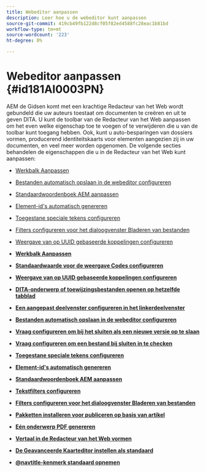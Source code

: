 ```yaml
---
title: Webeditor aanpassen
description: Leer hoe u de webeditor kunt aanpassen
source-git-commit: 419cb49fb122d8cf05f82ed4588fc28eac1b81bd
workflow-type: tm+mt
source-wordcount: '223'
ht-degree: 0%

---
```



# Webeditor aanpassen {#id181AI0003PN}

AEM de Gidsen komt met een krachtige Redacteur van het Web wordt gebundeld die uw auteurs toestaat om documenten te creëren en uit te geven DITA. U kunt de toolbar van de Redacteur van het Web aanpassen om het even welke eigenschap toe te voegen of te verwijderen die u van de toolbar kunt toegang hebben. Ook, kunt u auto-besparingen van dossiers vormen, producerend identiteitskaarts voor elementen aangezien zij in uw documenten, en veel meer worden opgenomen. De volgende secties behandelen de eigenschappen die u in de Redacteur van het Web kunt aanpassen:

- [Werkbalk Aanpassen](conf-web-editor-customize-toolbar.md#)
- [Bestanden automatisch opslaan in de webeditor configureren](auto-save-in-editor.md#)
- [Standaardwoordenboek AEM aanpassen](customize-aem-custom-dictionary.md#)
- [Element-id&#39;s automatisch genereren](auto-generate-ids.md#)
- [Toegestane speciale tekens configureren](conf-special-chars.md#)
- [Filters configureren voor het dialoogvenster Bladeren van bestanden](conf-custom-file-filters.md#)
- [Weergave van op UUID gebaseerde koppelingen configureren](conf-uuid-based-links.md#)

- **[Werkbalk Aanpassen](conf-web-editor-customize-toolbar.md)**

- **[Standaardwaarde voor de weergave Codes configureren](configure-default-value-tags-view.md)**

- **[Weergave van op UUID gebaseerde koppelingen configureren](conf-uuid-based-links.md)**

- **[DITA-onderwerp of toewijzingsbestanden openen op hetzelfde tabblad](open-dita-files-same-tab.md)**

- **[Een aangepast deelvenster configureren in het linkerdeelvenster](configure-custom-panel.md)**

- **[Bestanden automatisch opslaan in de webeditor configureren](auto-save-in-editor.md)**

- **[Vraag configureren om bij het sluiten als een nieuwe versie op te slaan](conf-save-as-new-version-close.md)**

- **[Vraag configureren om een bestand bij sluiten in te checken](conf-checkin-file-close.md)**

- **[Toegestane speciale tekens configureren](conf-special-chars.md)**

- **[Element-id&#39;s automatisch genereren](auto-generate-ids.md)**

- **[Standaardwoordenboek AEM aanpassen](customize-aem-custom-dictionary.md)**

- **[Tekstfilters configureren](config-text-filters.md)**

- **[Filters configureren voor het dialoogvenster Bladeren van bestanden](conf-custom-file-filters.md)**

- **[Pakketten installeren voor publiceren op basis van artikel](configure-article-based-publishing.md)**

- **[Eén onderwerp PDF genereren](conf-pdf-generation-dita-ot.md)**

- **[Vertaal in de Redacteur van het Web vormen](conf-translation-web-editor.md)**

- **[De Geavanceerde Kaarteditor instellen als standaard](conf-map-editor.md)**

- **[@navtitle-kenmerk standaard opnemen](auto-add-navtitle.md)**



